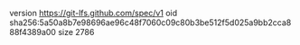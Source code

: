 version https://git-lfs.github.com/spec/v1
oid sha256:5a50a8b7e98696ae96c48f7060c09c80b3be512f5d025a9bb2cca888f4389a00
size 2786
